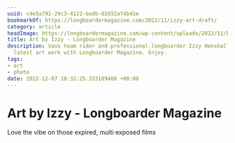 ```yaml
---
uuid: c4e5a791-29c3-4122-bedb-02d32af4b41e
bookmarkOf: https://longboardermagazine.com/2022/11/izzy-art-draft/
category: article
headImage: https://longboardermagazine.com/wp-content/uploads/2022/11/beachppl.jpg
title: Art by Izzy - Longboarder Magazine
description: Vans team rider and professional longboarder Izzy Henshall shares her
  latest art work with Longboarder Magazine. Enjoy.
tags:
- art
- photo
date: 2022-12-07 10:32:25.333189488 +00:00
---
```

# Art by Izzy - Longboarder Magazine

Love the vibe on those expired, multi exposed films
